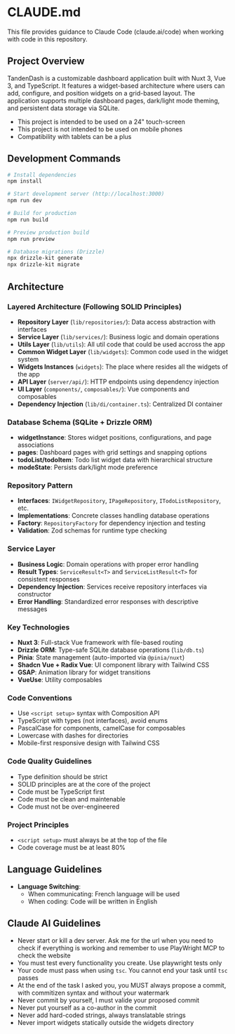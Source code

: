 # CLAUDE.md

This file provides guidance to Claude Code (claude.ai/code) when working with code in this repository.

## Project Overview

TandenDash is a customizable dashboard application built with Nuxt 3, Vue 3, and TypeScript. It features a widget-based architecture where users can add, configure, and position widgets on a grid-based layout. The application supports multiple dashboard pages, dark/light mode theming, and persistent data storage via SQLite.

- This project is intended to be used on a 24" touch-screen
- This project is not intended to be used on mobile phones
- Compatibility with tablets can be a plus 

## Development Commands

```bash
# Install dependencies
npm install

# Start development server (http://localhost:3000)
npm run dev

# Build for production
npm run build

# Preview production build
npm run preview

# Database migrations (Drizzle)
npx drizzle-kit generate
npx drizzle-kit migrate
```

## Architecture

### Layered Architecture (Following SOLID Principles)
- **Repository Layer** (`lib/repositories/`): Data access abstraction with interfaces
- **Service Layer** (`lib/services/`): Business logic and domain operations
- **Utils Layer** (`lib/utils`): All util code that could be used accross the app
- **Common Widget Layer** (`lib/widgets`): Common code used in the widget system
- **Widgets Instances** (`widgets`): The place where resides all the widgets of the app
- **API Layer** (`server/api/`): HTTP endpoints using dependency injection
- **UI Layer** (`components/`, `composables/`): Vue components and composables
- **Dependency Injection** (`lib/di/container.ts`): Centralized DI container

### Database Schema (SQLite + Drizzle ORM)
- **widgetInstance**: Stores widget positions, configurations, and page associations
- **pages**: Dashboard pages with grid settings and snapping options
- **todoList/todoItem**: Todo list widget data with hierarchical structure
- **modeState**: Persists dark/light mode preference

### Repository Pattern
- **Interfaces**: `IWidgetRepository`, `IPageRepository`, `ITodoListRepository`, etc.
- **Implementations**: Concrete classes handling database operations
- **Factory**: `RepositoryFactory` for dependency injection and testing
- **Validation**: Zod schemas for runtime type checking

### Service Layer
- **Business Logic**: Domain operations with proper error handling
- **Result Types**: `ServiceResult<T>` and `ServiceListResult<T>` for consistent responses
- **Dependency Injection**: Services receive repository interfaces via constructor
- **Error Handling**: Standardized error responses with descriptive messages

### Key Technologies
- **Nuxt 3**: Full-stack Vue framework with file-based routing
- **Drizzle ORM**: Type-safe SQLite database operations (`lib/db.ts`)
- **Pinia**: State management (auto-imported via `@pinia/nuxt`)
- **Shadcn Vue + Radix Vue**: UI component library with Tailwind CSS
- **GSAP**: Animation library for widget transitions
- **VueUse**: Utility composables

### Code Conventions
- Use `<script setup>` syntax with Composition API
- TypeScript with types (not interfaces), avoid enums
- PascalCase for components, camelCase for composables
- Lowercase with dashes for directories
- Mobile-first responsive design with Tailwind CSS

### Code Quality Guidelines
- Type definition should be strict
- SOLID principles are at the core of the project
- Code must be TypeScript first
- Code must be clean and maintenable
- Code must not be over-engineered

### Project Principles
- `<script setup>` must always be at the top of the file
- Code coverage must be at least 80%

## Language Guidelines
- **Language Switching**: 
  - When communicating: French language will be used
  - When coding: Code will be written in English

## Claude AI Guidelines
- Never start or kill a dev server. Ask me for the url when you need to check if everything is working and remember to use PlayWright MCP to check the website
- You must test every functionality you create. Use playwright tests only
- Your code must pass when using `tsc`. You cannot end your task until `tsc` passes
- At the end of the task I asked you, you MUST always propose a commit, with commitizen syntax and without your watermark
- Never commit by yourself, I must valide your proposed commit
- Never put yourself as a co-author in the commit
- Never add hard-coded strings, always translatable strings
- Never import widgets statically outside the widgets directory